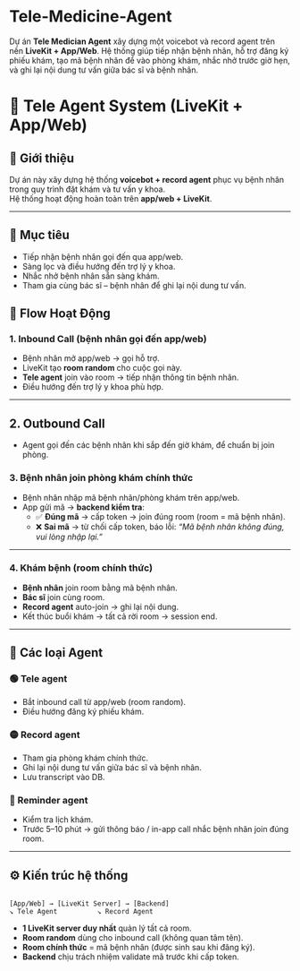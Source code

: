 # Tele-Medicine-Agent
Dự án **Tele Medician Agent** xây dựng một voicebot và record agent trên nền **LiveKit + App/Web**.   Hệ thống giúp tiếp nhận bệnh nhân, hỗ trợ đăng ký phiếu khám, tạo mã bệnh nhân để vào phòng khám, nhắc nhở trước giờ hẹn, và ghi lại nội dung tư vấn giữa bác sĩ và bệnh nhân.  
# 🏥 Tele Agent System (LiveKit + App/Web)

## 📌 Giới thiệu
Dự án này xây dựng hệ thống **voicebot + record agent** phục vụ bệnh nhân trong quy trình đặt khám và tư vấn y khoa.  
Hệ thống hoạt động hoàn toàn trên **app/web + LiveKit**.

---

## 🎯 Mục tiêu
- Tiếp nhận bệnh nhân gọi đến qua app/web.  
- Sàng lọc và điều hướng đến trợ lý y khoa.  
- Nhắc nhở bệnh nhân sẵn sàng khám.  
- Tham gia cùng bác sĩ – bệnh nhân để ghi lại nội dung tư vấn.  


## 🔄 Flow Hoạt Động

### 1. Inbound Call (bệnh nhân gọi đến app/web)
- Bệnh nhân mở app/web → gọi hỗ trợ.  
- LiveKit tạo **room random** cho cuộc gọi này.  
- **Tele agent** join vào room → tiếp nhận thông tin bệnh nhân.  
- Điều hướng đến trợ lý y khoa phù hợp.

---

## 2. Outbound Call
- Agent gọi đến các bệnh nhân khi sắp đến giờ khám, để chuẩn bị join phòng.


### 3. Bệnh nhân join phòng khám chính thức
- Bệnh nhân nhập mã bệnh nhân/phòng khám trên app/web.  
- App gửi mã → **backend kiểm tra**:  
  - ✅ **Đúng mã** → cấp token → join đúng room (room = mã bệnh nhân).  
  - ❌ **Sai mã** → từ chối cấp token, báo lỗi: *“Mã bệnh nhân không đúng, vui lòng nhập lại.”*  

---

### 4. Khám bệnh (room chính thức)
- **Bệnh nhân** join room bằng mã bệnh nhân.  
- **Bác sĩ** join cùng room.  
- **Record agent** auto-join → ghi lại nội dung.  
- Kết thúc buổi khám → tất cả rời room → session end.  

---

## 🤖 Các loại Agent

### 🟢 Tele agent
- Bắt inbound call từ app/web (room random).  
- Điều hướng đăng ký phiếu khám.  

### 🟡 Record agent
- Tham gia phòng khám chính thức.  
- Ghi lại nội dung tư vấn giữa bác sĩ và bệnh nhân.  
- Lưu transcript vào DB.  

### 🔵 Reminder agent 
- Kiểm tra lịch khám.  
- Trước 5–10 phút → gửi thông báo / in-app call nhắc bệnh nhân join đúng room.  

---

## ⚙️ Kiến trúc hệ thống

```

[App/Web] → [LiveKit Server] → [Backend]
↘ Tele Agent          ↘ Record Agent

```

- **1 LiveKit server duy nhất** quản lý tất cả room.  
- **Room random** dùng cho inbound call (không quan tâm tên).  
- **Room chính thức** = mã bệnh nhân (được sinh sau khi đăng ký).  
- **Backend** chịu trách nhiệm validate mã trước khi cấp token.  


